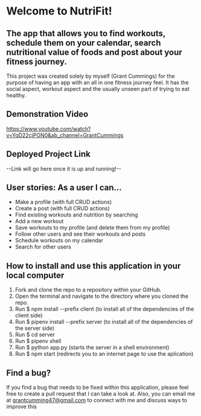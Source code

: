 # Welcome to NutriFit!

## The app that allows you to find workouts, schedule them on your calendar, search nutritional value of foods and post about your fitness journey.

This project was created solely by myself (Grant Cummings) for the purpose of having an app with an all in one fitness journey feel. It has the social aspect, workout aspect and the usually unseen part of trying to eat healthy. 

## Demonstration Video
https://www.youtube.com/watch?v=YqD22cjPON0&ab_channel=GrantCummings

## Deployed Project Link
--Link will go here once it is up and running!--

## User stories: As a user I can...
- Make a profile (with full CRUD actions)
- Create a post (with full CRUD actions) 
- Find existing workouts and nutrition by searching
- Add a new workout
- Save workouts to my profile (and delete them from my profile)
- Follow other users and see their workouts and posts
- Schedule workouts on my calendar
- Search for other users

## How to install and use this application in your local computer
1. Fork and clone the repo to a repository within your GitHub.
3. Open the terminal and navigate to the directory where you cloned the repo.
4. Run $ npm install --prefix client (to install all of the dependencies of the client side)
5. Run $ pipenv install --prefix server (to install all of the dependencies of the server side)
6. Run $ cd server 
7. Run $ pipenv shell
8. Run $ python app.py (starts the server in a shell environment)
9. Run $ npm start  (redirects you to an internet page to use the aplication)

## Find a bug? 
If you find a bug that needs to be fixed within this application, please feel free to create a pull request that I can take a look at. Also, you can email me at grantcumming47@gmail.com to connect with me and discuss ways to improve this
